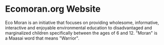 # Ecomoran.org Website

Eco Moran is an initiative that focuses on providing wholesome, informative, interactive and enjoyable environmental education to disadvantaged and marginalized children specifically between the ages of 6 and 12. "Moran" is a Maasai word that means "Warrior".